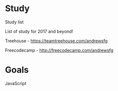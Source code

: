 # Study
Study list

List of study for 2017 and beyond!

Treehouse - https://teamtreehouse.com/andrewsfg

Freecodecamp - http://freecodecamp.com/andrewsfg

# Goals

JavaScript
